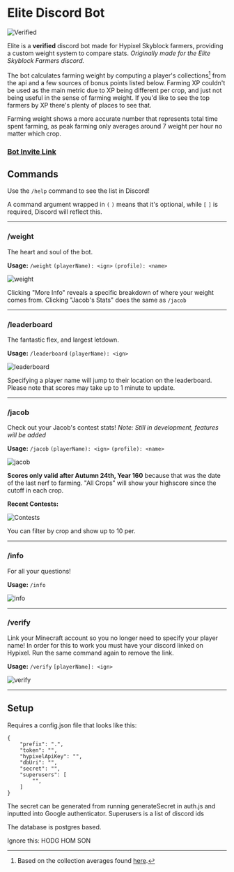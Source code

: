 # Elite Discord Bot

![Verified](https://user-images.githubusercontent.com/24925519/142558888-665330c4-4652-49a2-a54a-01e03dfaa1d2.png)

Elite is a **verified** discord bot made for Hypixel Skyblock farmers, providing a custom weight system to compare stats. 
*Originally made for the Elite Skyblock Farmers discord.*


The bot calculates farming weight by computing a player's collections[^1] from the api and a few sources of bonus points listed below. Farming XP couldn't be used as the main metric due to XP being different per crop, and just not being useful in the sense of farming weight. If you'd like to see the top farmers by XP there's plenty of places to see that. 

Farming weight shows a more accurate number that represents total time spent farming, as peak farming only averages around 7 weight per hour no matter which crop.

### [Bot Invite Link](https://discord.com/oauth2/authorize?client_id=845065148997566486&scope=applications.commands%20bot&permissions=2214718528)

## Commands

Use the `/help` command to see the list in Discord!

A command argument wrapped in `(` `)` means that it's optional, while `[` `]` is required, Discord will reflect this.

---
### /weight
The heart and soul of the bot.

**Usage:** `/weight` `(playerName): <ign>` `(profile): <name>`

![weight](https://user-images.githubusercontent.com/24925519/142559076-5d6febfd-0a53-428d-b337-42cb3b4a4aca.png)

Clicking "More Info" reveals a specific breakdown of where your weight comes from.
Clicking "Jacob's Stats" does the same as `/jacob`

---
### /leaderboard
The fantastic flex, and largest letdown.

**Usage:** `/leaderboard` `(playerName): <ign>`

![leaderboard](https://user-images.githubusercontent.com/24925519/142559144-c2ffa8be-02a0-45e5-b63c-2afb20b2416c.png)

Specifying a player name will jump to their location on the leaderboard. Please note that scores may take up to 1 minute to update.

---
### /jacob
Check out your Jacob's contest stats! *Note: Still in development, features will be added*

**Usage:** `/jacob` `(playerName): <ign>` `(profile): <name>`

![jacob](https://user-images.githubusercontent.com/24925519/142559175-9cdce23d-0ffb-4265-b323-2821cd827675.png)

**Scores only valid after Autumn 24th, Year 160** because that was the date of the last nerf to farming. "All Crops" will show your highscore since the cutoff in each crop.

**Recent Contests:**

![Contests](https://user-images.githubusercontent.com/24925519/142559214-212b7987-e1bb-4952-a827-171f81f76918.png)

You can filter by crop and show up to 10 per.

---
### /info
For all your questions!

**Usage:** `/info`

![info](https://user-images.githubusercontent.com/24925519/142559256-1ffc3d17-1bc3-488e-b872-a62954b408f2.png)

---
### /verify
Link your Minecraft account so you no longer need to specify your player name! In order for this to work you must have your discord linked on Hypixel. Run the same command again to remove the link.

**Usage:** `/verify` `[playerName]: <ign>`

![verify](https://user-images.githubusercontent.com/24925519/142559304-3b211f68-19f8-4cf3-be4e-935126e304d0.png)

---
## Setup

Requires a config.json file that looks like this:
```
{
	"prefix": ".",
	"token": "",
	"hypixelApiKey": "",
	"dbUri": "",
	"secret": "",
	"superusers": [
		"",
	]
}
```
The secret can be generated from running generateSecret in auth.js and inputted into Google authenticator.
Superusers is a list of discord ids

The database is postgres based.

Ignore this: HODG HOM SON

[^1]: Based on the collection averages found [here](https://drive.google.com/file/d/16mZpN4OyRONEfrPdCrpuleVbZVwwT6_M/view?usp=sharing/).

